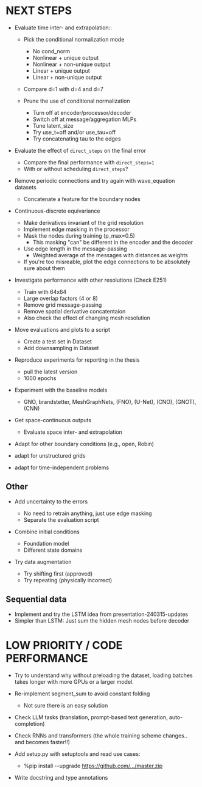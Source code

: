 # NEXT STEPS

- Evaluate time inter- and extrapolation::
    - Pick the conditional normalization mode
        * No cond_norm
        * Nonlinear + unique output
        * Nonlinear + non-unique output
        * Linear + unique output
        * Linear + non-unique output

    - Compare d=1 with d=4 and d=7

    - Prune the use of conditional normalization
        * Turn off at encoder/processor/decoder
        * Switch off at message/aggregation MLPs
        * Tune latent_size
        * Try use_t=off and/or use_tau=off
        * Try concatenating tau to the edges

- Evaluate the effect of `direct_steps` on the final error
    * Compare the final performance with `direct_steps=1`
    * With or without scheduling `direct_steps`?

- Remove periodic connections and try again with wave_equation datasets
    * Concatenate a feature for the boundary nodes

- Continuous-discrete equivariance
    * Make derivatives invariant of the grid resolution
    * Implement edge masking in the processor
    * Mask the nodes during training (p_max=0.5)
        - This masking "can" be different in the encoder and the decoder
    * Use edge length in the message-passing
        - Weighted average of the messages with distances as weights
    * If you're too misreable, plot the edge connections to be absolutely sure about them

- Investigate performance with other resolutions (Check E251)
    * Train with 64x64
    * Large overlap factors (4 or 8)
    * Remove grid message-passing
    * Remove spatial derivative concatentaion
    - Also check the effect of changing mesh resolution

- Move evaluations and plots to a script
    * Create a test set in Dataset
    * Add downsampling in Dataset

- Reproduce experiments for reporting in the thesis
    * pull the latest version
    * 1000 epochs

- Experiment with the baseline models
    - GNO, brandstetter, MeshGraphNets, (FNO), (U-Net), (CNO), (GNOT), (CNN)

- Get space-continuous outputs
    - Evaluate space inter- and extrapolation

- Adapt for other boundary conditions (e.g., open, Robin)

- adapt for unstructured grids

- adapt for time-independent problems

## Other
- Add uncertainty to the errors
    * No need to retrain anything, just use edge masking
    - Separate the evaluation script

- Combine initial conditions
    * Foundation model
    * Different state domains

- Try data augmentation
    - Try shifting first (approved)
    - Try repeating (physically incorrect)

## Sequential data
- Implement and try the LSTM idea from presentation-240315-updates
- Simpler than LSTM: Just sum the hidden mesh nodes before decoder

# LOW PRIORITY / CODE PERFORMANCE

- Try to understand why without preloading the dataset, loading batches takes longer with more GPUs or a larger model.

- Re-implement segment_sum to avoid constant folding
    - Not sure there is an easy solution

- Check LLM tasks (translation, prompt-based text generation, auto-completion)
- Check RNNs and transformers (the whole training scheme changes.. and becomes faster!!)

- Add setup.py with setuptools and read use cases:
    - %pip install --upgrade https://github.com/.../master.zip

- Write docstring and type annotations
